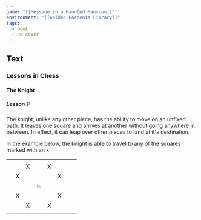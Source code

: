 ```yaml
---
game: "[[Message in a Haunted Mansion]]"
environment: "[[Golden Gardenia Library]]"
tags: 
  - book
  - no cover
---
```

## Text
### Lessons in Chess
#### The Knight
##### Lesson 1:
The knight, unlike any other piece, has the ability to move on an unfixed path. It leaves one square and arrives at another without going anywhere in between. In effect, it can leap over other pieces to land at it's destination.

In the example below, the knight is able to travel to any of the squares marked with an x

|     |     |     |     |     |     |     |     |
| --- | :-: | :-: | :-: | :-: | :-: | --- | --- |
|     |     |     |     |     |     |     |     |
|     |     |  X  |     |  X  |     |     |     |
|     |  X  |     |     |     |  X  |     |     |
|     |     |     |  ♘  |     |     |     |     |
|     |  X  |     |     |     |  X  |     |     |
|     |     |  X  |     |  X  |     |     |     |
|     |     |     |     |     |     |     |     |
